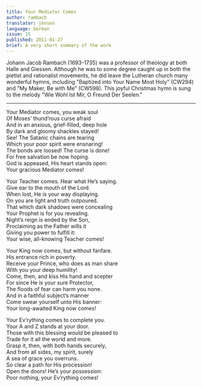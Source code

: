 ```yaml
---
title: Your Mediator Comes
author: rambach
translator: jensen
language: German
issue: 15
published: 2011-01-27
brief: A very short summary of the work
---
```


Johann Jacob Rambach (1693-1735) was a professor of theology at both Halle and Giessen. Although he was to some degree caught up in both the pietist and rationalist movements, he did leave the Lutheran church many wonderful hymns, including "Baptized into Your Name Most Holy" (CW294) and "My Maker, Be with Me" (CW598). This joyful Christmas hymn is sung to the melody "Wie Wohl Ist Mir, O Freund Der Seelen."

---

Your Mediator comes, you weak soul  
Of Moses’ thund’rous curse afraid  
And in an anxious, grief-filled, deep hole  
By dark and gloomy shackles stayed!  
See! The Satanic chains are tearing  
Which your poor spirit were ensnaring!  
The bonds are loosed! The curse is done!  
For free salvation be now hoping.  
God is appeased, His heart stands open:  
Your gracious Mediator comes!  

Your Teacher comes. Hear what He’s saying.  
Give ear to the mouth of the Lord.  
When lost, He is your way displaying.  
On you are light and truth outpoured.  
That which dark shadows were concealing  
Your Prophet is for you revealing.  
Night’s reign is ended by the Son,  
Proclaiming as the Father wills it  
Giving you power to fulfill it:  
Your wise, all-knowing Teacher comes!  

Your King now comes, but without fanfare.  
His entrance rich in poverty.  
Receive your Prince, who does as man share   
With you your deep humility!  
Come, then, and kiss His hand and scepter  
For since He is your sure Protector,  
The floods of fear can harm you none.  
And in a faithful subject’s manner  
Come swear yourself unto His banner:  
Your long-awaited King now comes!  

Your Ev’rything comes to complete you.  
Your A and Z stands at your door.  
Those with this blessing would be pleased to  
Trade for it all the world and more.  
Grasp it, then, with both hands securely,  
And from all sides, my spirit, surely  
A sea of grace you overruns.  
So clear a path for His procession!  
Open the doors! He’s your possession:  
Poor nothing, your Ev’rything comes!  